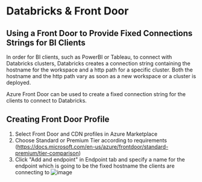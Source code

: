 # Databricks & Front Door

## Using a Front Door to Provide Fixed Connections Strings for BI Clients

In order for BI clients, such as PowerBI or Tableau, to connect with Databricks clusters, Databricks creates a connection string containing the hostname for the workspace and a http path for a specific cluster. Both the hostname and the http path vary as soon as a new workspace or a cluster is deployed. 

Azure Front Door can be used to create a fixed connection string for the clients to connect to Databricks. 


## Creating Front Door Profile

1. Select Front Door and CDN profiles in Azure Marketplace
2. Choose Standard or Premium Tier according to requirements (https://docs.microsoft.com/en-us/azure/frontdoor/standard-premium/tier-comparison)
3. Click "Add and endpoint" in Endpoint tab and specify a name for the endpoint which is going to be the fixed hostname the clients are connecting to
![image](https://user-images.githubusercontent.com/22439398/189684490-4d4072a6-7be5-4188-a160-ac0bf43425f4.png)


